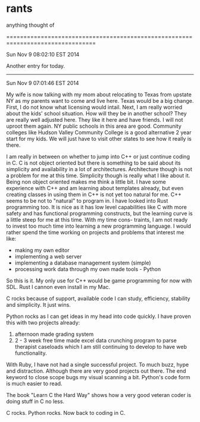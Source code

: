 rants
=====

anything thought of

================================================================================

Sun Nov  9 08:02:10 EST 2014

Another entry for today.

----
Sun Nov  9 07:01:46 EST 2014

My wife is now talking with my mom about relocating to Texas from upstate NY as
my parents want to come and live here. Texas would be a big change. First, I do
not know what licensing would intail. Next, I am really worried about the kids'
school situation. How will they be in another school? They are really well 
adjusted here. They like it here and have friends. I will not uproot them again.
NY public schools in this area are good. Community colleges like Hudson Valley
Community College is a good alternative 2 year start for my kids. We will just
have to visit other states to see how it really is there.

I am really in between on whether to jump into C++ or just continue coding in C.
C is not object oriented but there is something to be said about its simplicity
and availability in a lot of architectures. Architecture though is not a problem
for me at this time. Simplicity though is really what I like about it. Being non
object oriented makes me think a little bit. I have some experience with C++ and
am learning about templates already, but even creating classes in using them in
C++ is not yet too natural for me. C++ seems to be not to "natural" to program
in. I have looked into Rust programming too. It is nice as it has low level
capabilities like C with more safety and has functional programming constructs,
but the learning curve is a little steep for me at this time. With my time cons-
traints, I am not ready to invest too much time into learning a new programming
language. I would rather spend the time working on projects and problems that
interest me like:

- making my own editor
- implementing a web server
- implementing a database management system (simple)
- processing work data through my own made tools - Python

So this is it. My only use for C++ would be game programming for now with SDL.
Rust I cannon even install in my Mac.

C rocks because of support, available code I can study, efficiency, stability
and simplicity. It just wins.

Python rocks as I can get ideas in my head into code quickly. I have proven this
with two projects already:

1. afternoon made grading system
2. 2 - 3 week free time made excel data crunching program to parse therapist
   caseloads which I am still continuing to develop to have web functionality.

With Ruby, I have not had a single successful project. To much buzz, hype and 
distraction. Although there are very good projects out there. The end keyword to
close scope bugs my visual scanning a bit. Python's code form is much easier to
read.

The book "Learn C the Hard Way" shows how a very good veteran coder is doing 
stuff in C no less. 

C rocks. Python rocks. Now back to coding in C.
